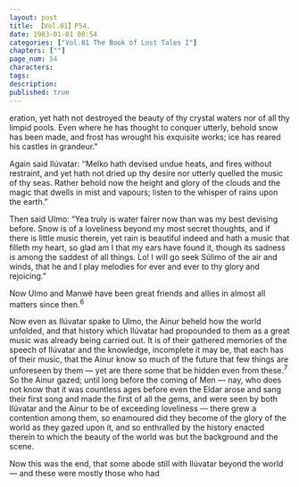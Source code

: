 ```yaml
---
layout: post
title: 【Vol.01】P54.
date: 1983-01-01 00:54
categories: ["Vol.01 The Book of Lost Tales I"]
chapters: [""]
page_num: 54
characters: 
tags: 
description: 
published: true
---
```


<p style="text-indent: 0;">
eration, yet hath not destroyed the beauty of thy crystal waters nor of all thy limpid pools. Even where he has thought to conquer utterly, behold snow has been made, and frost has wrought his exquisite works; ice has reared his castles in grandeur.”
</p>

Again said Ilúvatar: ‘‘Melko hath devised undue heats, and fires without restraint, and yet hath not dried up thy desire nor utterly quelled the music of thy seas. Rather behold now the height and glory of the clouds and the magic that dwells in mist and vapours; listen to the whisper of rains upon the earth.”

Then said Ulmo: “Yea truly is water fairer now than was my best devising before. Snow is of a loveliness beyond my most secret thoughts, and if there is little music therein, yet rain is beautiful indeed and hath a music that filleth my heart, so glad am I that my ears have found it, though its sadness is among the saddest of all things. Lo! I will go seek Súlimo of the air and winds, that he and I play melodies for ever and ever to thy glory and rejoicing.”

Now Ulmo and Manwë have been great friends and allies in almost all matters since then.<SUP>6</SUP>

Now even as Ilúvatar spake to Ulmo, the Ainur beheld how the world unfolded, and that history which Ilúvatar had propounded to them as a great music was already being carried out. It is of their gathered memories of the speech of Ilúvatar and the knowledge, incomplete it may be, that each has of their music, that the Ainur know so much of the future that few things are unforeseen by them — yet are there some that be hidden even from these.<SUP>7</SUP> So the Ainur gazed; until long before the coming of Men — nay, who does not know that it was countless ages before even the Eldar arose and sang their first song and made the first of all the gems, and were seen by both Ilúvatar and the Ainur to be of exceeding loveliness — there grew a contention among them, so enamoured did they become of the glory of the world as they gazed upon it, and so enthralled by the history enacted therein to which the beauty of the world was but the background and the scene.

Now this was the end, that some abode still with Ilúvatar beyond the world — and these were mostly those who had

